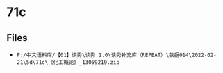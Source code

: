 # 71c

## Files

- `F:/中文语料库/【01】读秀\读秀 1.0\读秀补充库（REPEAT）\数据014\2022-02-21\5d\71c\《化工概论》_13059219.zip`
